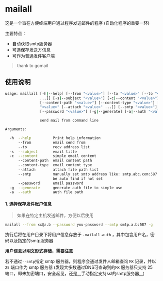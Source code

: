 # mailall

这是一个旨在方便终端用户通过程序发送邮件的程序 (自动化程序的重要一环)

主要特点：

* 自动获取smtp服务器
* 可选保存发送方信息
* 可作为普通发件客户端

> thank to gomail

## 使用说明

```bash
usage: maillall [-h|--help] [--from "<value>"] [--to "<value>" [--to "<value>"
                ...]] [-s|--subject "<value>"] [-c|--content "<value>"]
                [--content-path "<value>"] [--content-type "<value>"] [--attach
                "<value>" [--attach "<value>" ...]] [--smtp "<value>"]
                [--password "<value>"] [-g|--generate] [-a|--auth "<value>"]

                send mail from command line

Arguments:

  -h  --help          Print help information
      --from          email send from
      --to            recv address list
  -s  --subject       email title
  -c  --content       simple email content
      --content-path  email content path
      --content-type  email content type
      --attach        attach file path list
      --smtp          manually set smtp address like: smtp.abc.com:587 it can
                      be auto find if not set
      --password      email password
  -g  --generate      generate auth file to simple use
  -a  --auth          auth file path
```

#### 1. 选择保存发件账户信息

> 如果在特定主机发送邮件，方便以后使用

```bash
mailall --from xx@a.b --password you-password --smtp smtp.a.b:587 -g
```

执行后将在用户目录下将用户信息存放于 `.mailall.auth` ，其中包含用户名，密码以及指定的smtp服务器

__用户信息以明文形式存储，需要注意__

若不通过`--smtp`指定 smtp 服务器，则程序会通过发件人邮箱查询 `MX` 记录，并以 `25` 端口作为 smtp 服务器 (发现大多数通过DNS可查询到的`MX` 服务器只支持 25 端口，即未加密端口，安全起见，还是__手动指定支持ssl的smtp服务器__)

